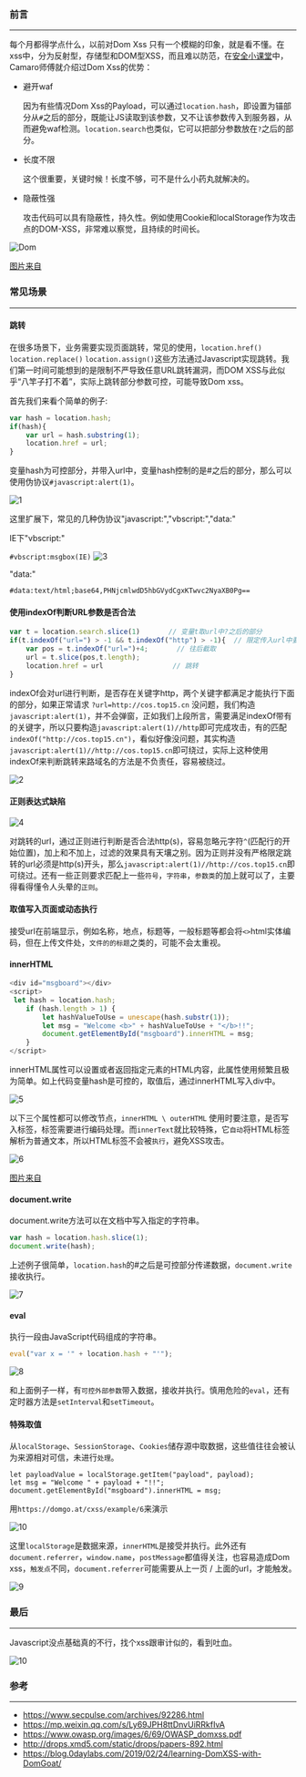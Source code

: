 ### 前言
- - -
每个月都得学点什么，以前对Dom Xss 只有一个模糊的印象，就是看不懂。在xss中，分为反射型，存储型和DOM型XSS，而且难以防范，在[安全小课堂](https://www.secpulse.com/archives/92286.html)中，Camaro师傅就介绍过Dom Xss的优势：
* 避开waf

  因为有些情况Dom Xss的Payload，可以通过`location.hash`，即设置为锚部分从`#`之后的部分，既能让JS读取到该参数，又不让该参数传入到服务器，从而避免waf检测。`location.search`也类似，它可以把部分参数放在`?`之后的部分。

* 长度不限

  这个很重要，关键时候！长度不够，可不是什么小药丸就解决的。
  
* 隐蔽性强

  攻击代码可以具有隐蔽性，持久性。例如使用Cookie和localStorage作为攻击点的DOM-XSS，非常难以察觉，且持续的时间长。
  
![Dom](https://i.loli.net/2019/05/16/5cdcd26779d6f86233.jpg)

[图片来自](https://twitter.com/k2wanko/status/1126621174874529793)

### 常见场景
- - -
 
#### 跳转
在很多场景下，业务需要实现页面跳转，常见的使用，`location.href()` `location.replace()` `location.assign()`这些方法通过Javascript实现跳转。我们第一时间可能想到的是限制不严导致任意URL跳转漏洞，而DOM XSS与此似乎“八竿子打不着”，实际上跳转部分参数可控，可能导致Dom xss。

首先我们来看个简单的例子:
```javascript
var hash = location.hash;
if(hash){
	var url = hash.substring(1);
	location.href = url;
}
```
变量hash为可控部分，并带入url中，变量hash控制的是#之后的部分，那么可以使用伪协议`#javascript:alert(1)`。

![1](https://i.loli.net/2019/05/13/5cd8e4b81191751510.jpg)

这里扩展下，常见的几种伪协议"javascript:","vbscript:","data:"

IE下"vbscript:" 

`#vbscript:msgbox(IE)`
![3](https://i.loli.net/2019/05/13/5cd97dc035b0e48997.jpg)

"data:"

`#data:text/html;base64,PHNjcmlwdD5hbGVydCgxKTwvc2NyaXB0Pg==`

#### 使用indexOf判断URL参数是否合法 

```javascript
var t = location.search.slice(1)       // 变量t取url中?之后的部分
if(t.indexOf("url=") > -1 && t.indexOf("http") > -1){  // 限定传入url中要带有indexOf的关键词
	var pos = t.indexOf("url=")+4;       // 往后截取
	url = t.slice(pos,t.length);         
	location.href = url                 // 跳转
}
```
indexOf会对url进行判断，是否存在关键字http，两个关键字都满足才能执行下面的部分，如果正常请求 `?url=http://cos.top15.cn` 没问题，我们构造`javascript:alert(1)`，并不会弹窗，正如我们上段所言，需要满足indexOf带有的关键字，所以只要构造`javascript:alert(1)//http`即可完成攻击，有的匹配`indexOf("http://cos.top15.cn")`，看似好像没问题，其实构造`javascript:alert(1)//http://cos.top15.cn`即可绕过，实际上这种使用indexOf来判断跳转来路域名的方法是不负责任，容易被绕过。

![2](https://i.loli.net/2019/05/13/5cd9709f2927273395.jpg)

#### 正则表达式缺陷

![4](https://i.loli.net/2019/05/14/5cda855258fe377201.jpg)

对跳转的url，通过正则进行判断是否合法http(s)，容易忽略元字符`^`(匹配行的开始位置)，加上和不加上，过滤的效果具有天壤之别。因为正则并没有严格限定跳转的url必须是http(s)开头，那么`javascript:alert(1)//http://cos.top15.cn`即可绕过。还有一些正则要求匹配上一些`符号`，`字符串`，`参数类`的加上就可以了，主要得看得懂令人头晕的`正则`。

#### 取值写入页面或动态执行 
接受url在前端显示，例如名称，地点，标题等，一般标题等都会将`<>`html实体编码，但在上传文件处，`文件的的标题`之类的，可能不会太重视。

#### innerHTML
```javascript
<div id="msgboard"></div>
<script>
 let hash = location.hash;
    if (hash.length > 1) {
        let hashValueToUse = unescape(hash.substr(1));
        let msg = "Welcome <b>" + hashValueToUse + "</b>!!";
        document.getElementById("msgboard").innerHTML = msg;
    }
</script>
```
innerHTML属性可以设置或者返回指定元素的HTML内容，此属性使用频繁且极为简单。如上代码变量hash是可控的，取值后，通过innerHTML写入div中。

![5](https://i.loli.net/2019/05/16/5cdd1b1df2cdc12587.jpg)

以下三个属性都可以修改节点，`innerHTML \ outerHTML` 使用时要注意，是否写入标签，标签需要进行编码处理。而`innerText`就比较特殊，它`自动`将HTML标签解析为普通文本，所以HTML标签不会被`执行`，避免XSS攻击。

![6](https://i.loli.net/2019/05/16/5cdd1e782185834598.jpg)

[图片来自](http://www.softwhy.com/article-9295-1.html)

#### document.write
document.write方法可以在文档中写入指定的字符串。
```javascript
var hash = location.hash.slice(1);
document.write(hash);
```
上述例子很简单，`location.hash`的#之后是可控部分传递数据，`document.write`接收执行。

![7](https://i.loli.net/2019/05/16/5cdd6bae2823170980.jpg)

#### eval
执行一段由JavaScript代码组成的字符串。
```javascript
eval("var x = '" + location.hash + "'");
```

![8](https://i.loli.net/2019/05/16/5cdd76490e63b51526.jpg)

和上面例子一样，有`可控外部参数`带入数据，接收并执行。慎用危险的`eval`，还有定时器方法是`setInterval`和`setTimeout`。

#### 特殊取值
从`localStorage`、`SessionStorage`、`Cookies`储存源中取数据，这些值往往会被认为来源相对可信，未进行`处理`。
```
let payloadValue = localStorage.getItem("payload", payload);
let msg = "Welcome " + payload + "!!";
document.getElementById("msgboard").innerHTML = msg;
```
用`https://domgo.at/cxss/example/6`来演示

![10](https://i.loli.net/2019/05/16/5cdd852f1eba847687.jpg)

这里`localStorage`是数据来源，`innerHTML`是接受并执行。此外还有`document.referrer`，`window.name`，`postMessage`都值得关注，也容易造成Dom xss，`触发点`不同，`document.referrer`可能需要从上一页 / 上面的url，才能触发。

![9](https://i.loli.net/2019/05/16/5cdd825914cdc11533.jpg)

### 最后
- - -
Javascript没点基础真的不行，找个xss跟审计似的，看到吐血。

![10](https://i.loli.net/2019/05/17/5cdd895d1f6f316889.jpg)

### 参考
- - -
* https://www.secpulse.com/archives/92286.html
* https://mp.weixin.qq.com/s/Ly69JPH8ttDnvUiRRkfIvA
* https://www.owasp.org/images/6/69/OWASP_domxss.pdf
* http://drops.xmd5.com/static/drops/papers-892.html
* https://blog.0daylabs.com/2019/02/24/learning-DomXSS-with-DomGoat/


